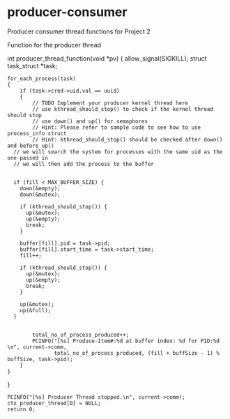 # producer-consumer
Producer consumer thread functions for Project 2


Function for the producer thread

int producer_thread_function(void *pv)
{
	allow_signal(SIGKILL);
	struct task_struct *task;

	for_each_process(task)
	{
		if (task->cred->uid.val == uuid)
		{
			// TODO Implement your producer kernel thread here
			// use kthread_should_stop() to check if the kernel thread should stop
			// use down() and up() for semaphores
			// Hint: Please refer to sample code to see how to use process_info struct
			// Hint: kthread_should_stop() should be checked after down() and before up()
      // we will search the system for processes with the same uid as the one passed in
      // we will then add the process to the buffer


      if (fill < MAX_BUFFER_SIZE) {
        down(&empty);
        down(&mutex);

        if (kthread_should_stop()) {
          up(&mutex);
          up(&empty);
          break;
        }

        buffer[fill].pid = task->pid;
        buffer[fill].start_time = task->start_time;
        fill++;

        if (kthread_should_stop()) {
          up(&mutex);
          up(&empty);
          break;
        }

        up(&mutex);
        up(&full);
      }


			total_no_of_process_produced++;
			PCINFO("[%s] Produce-Item#:%d at buffer index: %d for PID:%d \n", current->comm,
				   total_no_of_process_produced, (fill + buffSize - 1) % buffSize, task->pid);
		}
	}
 }

	PCINFO("[%s] Producer Thread stopped.\n", current->comm);
	ctx_producer_thread[0] = NULL;
	return 0;
